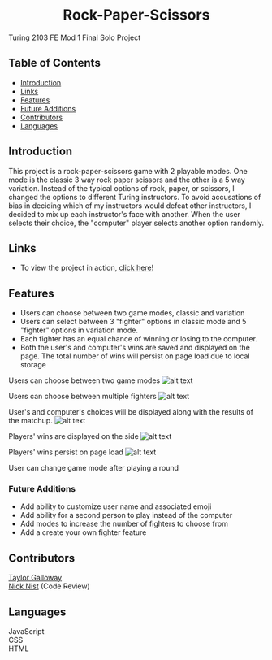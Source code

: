 <h1 align="center">Rock-Paper-Scissors</h1>

Turing 2103 FE Mod 1 Final Solo Project
## Table of Contents
* [Introduction](#introduction)
* [Links](#Links)
* [Features](#Features)
* [Future Additions](#Future-Additions)
* [Contributors](#Contributors)
* [Languages](#Languages)

## Introduction
This project is a rock-paper-scissors game with 2 playable modes. One mode is the classic 3 way rock paper scissors and the other is a 5 way variation. Instead of the typical options of rock, paper, or scissors, I changed the options to different Turing instructors. To avoid accusations of bias in deciding which of my instructors would defeat other instructors, I decided to mix up each instructor's face with another. When the user selects their choice, the "computer" player selects another option randomly.

## Links  
- To view the project in action, [click here!]()

## Features
- Users can choose between two game modes, classic and variation
- Users can select between 3 "fighter" options in classic mode and 5 "fighter" options in variation mode.
- Each fighter has an equal chance of winning or losing to the computer.
- Both the user's and computer's wins are saved and displayed on the page. The total number of wins will persist on page load due to local storage

Users can choose between two game modes
![alt text]()

Users can choose between multiple fighters
![alt text]()

User's and computer's choices will be displayed along with the results of the matchup.
![alt text]()

Players' wins are displayed on the side
![alt text]()

Players' wins persist on page load
![alt text]()

User can change game mode after playing a round

### Future Additions
- Add ability to customize user name and associated emoji
- Add ability for a second person to play instead of the computer
- Add modes to increase the number of fighters to choose from
- Add a create your own fighter feature

## Contributors
[Taylor Galloway](https://github.com/tylrs)<br>
[Nick Nist](https://github.com/nicknist) (Code Review)

## Languages
JavaScript  
CSS  
HTML
